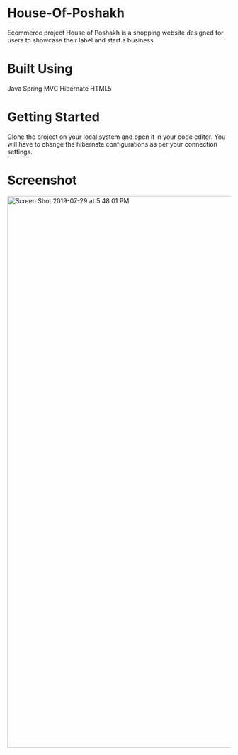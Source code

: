 # House-Of-Poshakh
Ecommerce project House of Poshakh is a shopping website designed for users to showcase their label
and start a business


# Built Using
Java Spring MVC Hibernate HTML5


# Getting Started
Clone the project on your local system and open it in your code editor. You will have to change the hibernate configurations as per your connection settings.


# Screenshot

<img width="1246" alt="Screen Shot 2019-07-29 at 5 48 01 PM" src="https://user-images.githubusercontent.com/32042786/62085391-72be7b00-b229-11e9-9e80-434d5c00f094.png">
